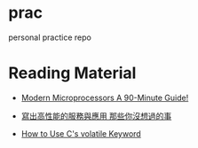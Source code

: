 # prac
personal practice repo


# Reading Material 
* [Modern Microprocessors
A 90-Minute Guide!](http://www.lighterra.com/papers/modernmicroprocessors/)

* [寫出高性能的服務與應用 那些你沒想過的事](http://www.slideshare.net/ChiehYu2/ss-65262603)
* [How to Use C's volatile Keyword](https://barrgroup.com/Embedded-Systems/How-To/C-Volatile-Keyword)
